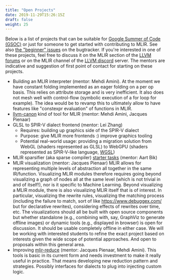 ```yaml
---
title: "Open Projects"
date: 2019-11-29T15:26:15Z
draft: false
weight: 25
---
```


Below is a list of projects that can be suitable for [Google Summer of Code
(GSOC)](https://summerofcode.withgoogle.com/) or just for someone to get started
with contributing to MLIR. See also [the "beginner" issues](https://github.com/llvm/llvm-project/issues?q=is%3Aopen+label%3Amlir%3Allvm+label%3Abeginner)
on the bugtracker.
If you're interested in one of these projects, feel free to discuss it on
the MLIR section of the [LLVM forums](https://llvm.discourse.group/c/mlir/31)
or on the MLIR channel of the [LLVM discord](https://discord.gg/xS7Z362)
server. The mentors are indicative and suggestion of first point of contact for
starting on these projects.

* Building an MLIR interpreter (mentor: Mehdi Amini).
  At the moment we have constant folding implemented as an eager folding on a per op basis.
  This relies on attribute storage and is very inefficient. It also does not mesh well with
  control-flow (symbolic execution of a for loop for example). The idea would be to revamp
  this to ultimately allow to have features like "constexpr evaluation" of functions in MLIR.
* [llvm-canon](https://llvm.org/devmtg/2019-10/slides/Paszkowski-LLVMCanon.pdf) kind of tool for MLIR (mentor: Mehdi Amini, Jacques Pienaar)
* GLSL to SPIR-V dialect frontend (mentor: Lei Zhang)
  * Requires: building up graphics side of the SPIR-V dialect
  * Purpose: give MLIR more frontends :) improve graphics tooling
  * Potential real-world usage: providing a migration solution from WebGL
  (shaders represented as GLSL) to WebGPU (shaders represented as SPIR-V-like language, [WGSL](https://gpuweb.github.io/gpuweb/wgsl.html))
* MLIR sparsifier (aka sparse compiler) [starter tasks](https://github.com/llvm/llvm-project/labels/mlir%3Asparse) (mentor: Aart Bik)
* MLIR visualization (mentor: Jacques Pienaar)
  MLIR allows for representing multiple levels of abstraction all together in the same IR/function. Visualizing MLIR modules therefore requires going beyond visualizing a graph of nodes all at the same level (which is not trivial in and of itself!), nor is it specific to Machine Learning. Beyond visualizing a MLIR module, there is also visualizing MLIR itself that is of interest. In particular, visualizing the rewrite rules, visualizing the matching process (including the failure to match, sort of like https://www.debuggex.com/ but for declarative rewrites), considering effects of rewrites over time, etc. The visualizations should all be built with open source components but whether standalone (e.g., combining with, say, GraphViz to generate offline images) or dynamic tools (e.g., displayed in browser) is open for discussion. It should be usable completely offline in either case. We will be working with interested students to refine the exact project based on interests given the wide scope of potential approaches. And open to proposals within this general area.
* Improving [mlir-reduce](https://mlir.llvm.org/docs/Tools/mlir-reduce/) (mentor: Jacques Pienaar, Mehdi Amini).
  This tools is basic in its current form and needs investment to make it really useful in practice.
  That means developing new reduction pattern and strategies. Possibly interfaces for dialects
  to plug into injecting custom logic.

